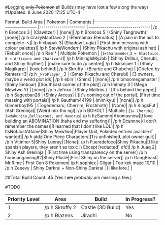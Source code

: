 #Logging ~~only Pokemon~~ all Builds (may have lost a few along the way)
#Updated: 8 June 2020 17:25 UTC-4

Format:
Build Area | Pokemon | Comments
|------------------------------------------------- |----------------------- | -------------------------------|
/p h Broncos 3 | (Clawitzer) | [none]|
/p h Broncos 5 | (Shiny Tangrowth)| [none]|
/p h CrazyManDavo 2 | (Eternamax Eternatus) | [A pain in the ass to complete :<]|
/p h xbapak 3| (Shadow Lugia) | [First time messing with colour palettes]|
/p h StevieWonderr | (Shiny Pikachu with original ash hat) | [Rebuilt once]|
/p h Rae * | Multiple Pokemon | [`1=Charmander`,`3 = Blastoise`, `6 = Articuno and Charizard`]|
/p h MiningIsMyJob | (Shiny Drilbur, Cherubi, and Shiny Scyther) | [make sure to do /p centre]|
/p h lsksniper 1 | (Shiny Magikarp) | [look behind]|
/p h Skruffy | (Beartic and Chubcho) | [Griefed by Renters :(]|
/p h `_ProPlayer_` 3 | (Gmax Pikachu and Cherubi) | [3 owners, maybe a weird plot idk]|
/p h ebin | (Shinx) | [none]|
/p h bmxomegamaster | (Shiny Emboar) |[SouthEast corner of the plot]|
/p h ImInaty 3 | (Mega Mewtwo Y) | [none]|
/p h Jefrixx | (Shiny Moltres ) | [It's behind the pepe]|
/p h Sageeban28 | (Shiny Arceus) | [It's coming out of the portal], [First time messing with portals]|
/p h Gautham44199 | (mimikyu) | [none]|
/p h Gamerboy195 | (Togedemaru, Cherrim, Frostmoth) | [None]|
/p h KingsFut | (Ash Greninja)| [Weird mix tho ngl]|
/p h BOHOLT | Multiple | [`1= Cherubi`] `2=Makuhita,Bellsprout, and Haxorus`|
/p h ItzSamme|Abomasnow|[I love building an ABOMINATION (haha end my suffering)]|
/p h Dcannne|(I don't remember the names)|[I learned that I don't like LOL]|
/p h ItsNotJustAGame|Shiny Mewtwo|[Player Quit, Pokedex entries avalible if wanted]|
/p h atdz|One Piece Characters|[1 is unfinished, plot owner quit]|
/p h Vitinhor 5|Shiny Luxray| [None]|
/p h Fueredefoco|Shiny Pikachu|[I like spanish players, they aren't as toxic :) Except [redacted] ofc]|
/p h Juaq 2| Shiny Ash Greninja | [First time using transparency on the server]
/p h houmangaming82|Shiny Plusle|[First Shiny on the server]|
/p h GangBeast| Mr.Rime | First Gen 8 Pokemon|
/p h sophiex | Gligar | Top kek maze 10/10 |
/p h Zeeevy | Shiny Darkrai + Non-Shiny Darkrai | [I like lore.] |

##Total Build Count: 45 (Yes I ~~am~~ *probably am* missing a few.)

#TODO

Priority Level | Area | Build | In Progress?
----------------- | ------------------ | --------------- | ---------------
1 | /p h Skruffy 2 | Castle (3D Build) | Yes
2 | /p h Blazens | Jirachi | No
